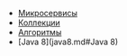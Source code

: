 + [Микросервисы](mic.md#Микросервисы)
+ [Коллекции](collections.md#Коллекции)
+ [Алгоритмы](algorithms.md#Алгоритмы)
+ [Java 8](java8.md#Java 8)
